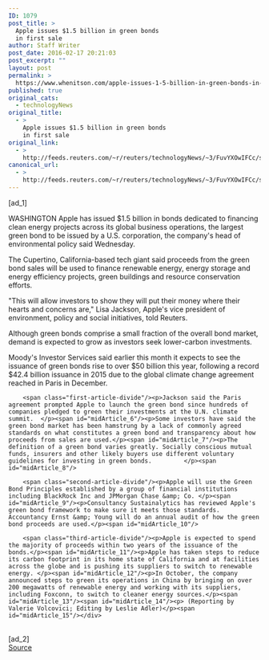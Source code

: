 ```yaml
---
ID: 1079
post_title: >
  Apple issues $1.5 billion in green bonds
  in first sale
author: Staff Writer
post_date: 2016-02-17 20:21:03
post_excerpt: ""
layout: post
permalink: >
  https://www.whenitson.com/apple-issues-1-5-billion-in-green-bonds-in-first-sale/
published: true
original_cats:
  - technologyNews
original_title:
  - >
    Apple issues $1.5 billion in green bonds
    in first sale
original_link:
  - >
    http://feeds.reuters.com/~r/reuters/technologyNews/~3/FuvYXOwIFCc/story01.htm
canonical_url:
  - >
    http://feeds.reuters.com/~r/reuters/technologyNews/~3/FuvYXOwIFCc/story01.htm
---
```

 [ad_1]
<br><div id="articleText">
<span id="midArticle_start"/>

<span id="midArticle_0"/><span class="focusParagraph" readability="6"><p><span class="articleLocation">WASHINGTON</span> Apple has issued $1.5 billion in bonds dedicated to financing clean energy projects across its global business operations, the largest green bond to be issued by a U.S. corporation, the company's head of environmental policy said Wednesday.</p></span><span id="midArticle_1"/><p>The Cupertino, California-based tech giant said proceeds from the green bond sales will be used to finance renewable energy, energy storage and energy efficiency projects, green buildings and resource conservation efforts.</p><span id="midArticle_2"/><p>"This will allow investors to show they will put their money where their hearts and concerns are," Lisa Jackson, Apple's vice president of environment, policy and social initiatives, told Reuters.</p><span id="midArticle_3"/><p>Although green bonds comprise a small fraction of the overall bond market, demand is expected to grow as investors seek lower-carbon investments.</p><span id="midArticle_4"/><p>Moody's Investor Services said earlier this month it expects to see the issuance of green bonds rise to over $50 billion this year, following a record $42.4 billion issuance in 2015 due to the global climate change agreement reached in Paris in December. </p><span id="midArticle_5"/>
        
        <span class="first-article-divide"/><p>Jackson said the Paris agreement prompted Apple to launch the green bond since hundreds of companies pledged to green their investments at the U.N. climate summit.  </p><span id="midArticle_6"/><p>Some investors have said the green bond market has been hamstrung by a lack of commonly agreed standards on what constitutes a green bond and transparency about how proceeds from sales are used.</p><span id="midArticle_7"/><p>The definition of a green bond varies greatly. Socially conscious mutual funds, insurers and other likely buyers use different voluntary guidelines for investing in green bonds.         </p><span id="midArticle_8"/>
        
        <span class="second-article-divide"/><p>Apple will use the Green Bond Principles established by a group of financial institutions including BlackRock Inc and JPMorgan Chase &amp; Co. </p><span id="midArticle_9"/><p>Consultancy Sustainalytics has reviewed Apple's green bond framework to make sure it meets those standards. Accountancy Ernst &amp; Young will do an annual audit of how the green bond proceeds are used.</p><span id="midArticle_10"/>
        
        <span class="third-article-divide"/><p>Apple is expected to spend the majority of proceeds within two years of the issuance of the bonds.</p><span id="midArticle_11"/><p>Apple has taken steps to reduce its carbon footprint in its home state of California and at facilities across the globe and is pushing its suppliers to switch to renewable energy. </p><span id="midArticle_12"/><p>In October, the company announced steps to green its operations in China by bringing on over 200 megawatts of renewable energy and working with its suppliers, including Foxconn, to switch to cleaner energy sources.</p><span id="midArticle_13"/><span id="midArticle_14"/><p> (Reporting by Valerie Volcovici; Editing by Leslie Adler)</p><span id="midArticle_15"/></div>
<br>[ad_2]
<br><a href="http://feeds.reuters.com/~r/reuters/technologyNews/~3/FuvYXOwIFCc/story01.htm">Source </a>